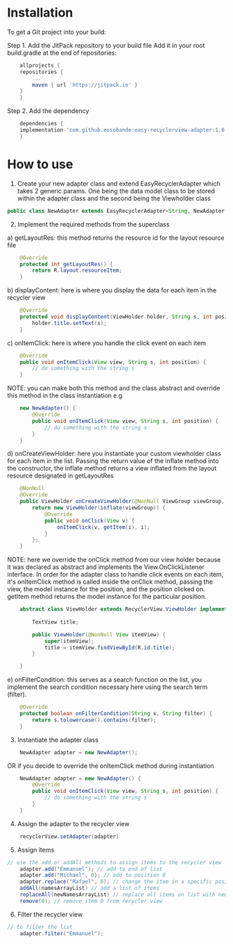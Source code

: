 # Installation
To get a Git project into your build:

Step 1. Add the JitPack repository to your build file
Add it in your root build.gradle at the end of repositories:

```groovy
    allprojects {
	repositories {
	    ...
	    maven { url 'https://jitpack.io' }
	}
    }
```
Step 2. Add the dependency

```groovy
    dependencies {
	implementation 'com.github.eosobande:easy-recyclerview-adapter:1.0'
    }
```

# How to use
1. Create your new adapter class and extend EasyRecyclerAdapter which takes 2 generic params. 
One being the data model class to be stored within the adapter class and the second being the Viewholder class
```java
public class NewAdapter extends EasyRecyclerAdapter<String, NewAdapter.ViewHolder> {}
```
2. Implement the required methods from the superclass

a) getLayoutRes: this method returns the resource id for the layout resource file
```java
    @Override
    protected int getLayoutRes() {
        return R.layout.resourceItem;
    }
```

b) displayContent: here is where you display the data for each item in the recycler view
```java
    @Override
    protected void displayContent(ViewHolder holder, String s, int position) {
        holder.title.setText(s);
    }
```

c) onItemClick: here is where you handle the click event on each item
```java
    @Override
    public void onItemClick(View view, String s, int position) {
        // do something with the string s
    }
```
NOTE: you can make both this method and the class abstract and override this method in the class instantiation e.g
```java
    new NewAdapter() {
        @Override
        public void onItemClick(View view, String s, int position) {
            // do something with the string s
        }
    }
```

d) onCreateViewHolder: here you instantiate your custom viewholder class for each item in the list. 
Passing the return value of the inflate method into the constructor, the inflate method returns a view 
inflated from the layout resource designated in getLayoutRes 
```java
    @NonNull
    @Override
    public ViewHolder onCreateViewHolder(@NonNull ViewGroup viewGroup, final int i) {
        return new ViewHolder(inflate(viewGroup)) {
            @Override
            public void onClick(View v) {
                onItemClick(v, getItem(i), i);
            }
        };
    }
```
NOTE: here we override the onClick method from our view holder because it was declared as abstract 
and implements the View.OnClickListener interface. In order for the adapter class to handle click events on each item,
it's onItemClick method is called inside the onClick method, passing the view, the model instance for the position, 
and the position clicked on. getItem method returns the model instance for the particular position.
```java
    abstract class ViewHolder extends RecyclerView.ViewHolder implements View.OnClickListener {
    
        TextView title;

        public ViewHolder(@NonNull View itemView) {
            super(itemView);
            title = itemView.findViewById(R.id.title);
        }

    }
```

e) onFilterCondition: this serves as a search function on the list, you implement the search condition necessary 
here using the search term (filter).
```java
    @Override
    protected boolean onFilterCondition(String s, String filter) {
        return s.tolowercase().contains(filter);
    }
```

3. Instantiate the adapter class
```java
    NewAdapter adapter = new NewAdapter();
```
OR if you decide to override the onItemClick method during instantiation
```java
    NewAdapter adapter = new NewAdapter() {
        @Override
        public void onItemClick(View view, String s, int position) {
            // do something with the string s
        }
    }
```

4. Assign the adapter to the recycler view
```java
    recyclerView.setAdapter(adapter)
```

5. Assign items
```java
// use the add or addAll methods to assign items to the recycler view
	adapter.add("Emmanuel"); // add to end of list
	adapter.add("Michael", 0); // add to position 0
	adapter.replace("Rafael", 0); // change the item in a specific position
	addAll(namesArrayList) // add a list of items
	replaceAll(newNamesArrayList) // replace all items on list with new ones
	remove(0); // remove item 0 from recycler view
```

6. Filter the recycler view
```java
// to filter the list
    adapter.filter("Emmanuel");
```

